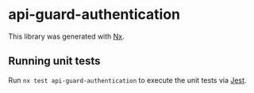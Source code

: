 # api-guard-authentication

This library was generated with [Nx](https://nx.dev).

## Running unit tests

Run `nx test api-guard-authentication` to execute the unit tests via [Jest](https://jestjs.io).
